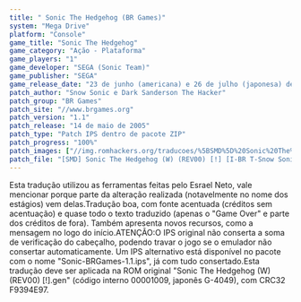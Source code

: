 ```yaml
---
title: " Sonic The Hedgehog (BR Games)"
system: "Mega Drive"
platform: "Console"
game_title: "Sonic The Hedgehog"
game_category: "Ação - Plataforma"
game_players: "1"
game_developer: "SEGA (Sonic Team)"
game_publisher: "SEGA"
game_release_date: "23 de junho (americana) e 26 de julho (japonesa) de 1991"
patch_author: "Snow Sonic e Dark Sanderson The Hacker"
patch_group: "BR Games"
patch_site: "//www.brgames.org"
patch_version: "1.1"
patch_release: "14 de maio de 2005"
patch_type: "Patch IPS dentro de pacote ZIP"
patch_progress: "100%"
patch_images: ["//img.romhackers.org/traducoes/%5BSMD%5D%20Sonic%20The%20Hedgehog%20-%20BR%20Games%20-%201.png","//img.romhackers.org/traducoes/%5BSMD%5D%20Sonic%20The%20Hedgehog%20-%20BR%20Games%20-%202.png","//img.romhackers.org/traducoes/%5BSMD%5D%20Sonic%20The%20Hedgehog%20-%20BR%20Games%20-%203.png"]
patch_file: "[SMD] Sonic The Hedgehog (W) (REV00) [!] [I-BR T-Snow Sonic e Dark Sanderson The Hacker G-BR Games V-1.1 P-100% A-2005].zip"
---
```

Esta tradução utilizou as ferramentas feitas pelo Esrael Neto, vale mencionar porque parte da alteração realizada (notavelmente no nome dos estágios) vem delas.Tradução boa, com fonte acentuada (créditos sem acentuação) e quase todo o texto traduzido (apenas o "Game Over" e parte dos créditos de fora). Também apresenta novos recursos, como a mensagem no logo do início.ATENÇÃO:O IPS original não conserta a soma de verificação do cabeçalho, podendo travar o jogo se o emulador não consertar automaticamente. Um IPS alternativo está disponível no pacote com o nome "Sonic-BRGames-1.1.ips", já com tudo consertado.Esta tradução deve ser aplicada na ROM original "Sonic The Hedgehog (W) (REV00) [!].gen" (código interno 00001009, japonês G-4049), com CRC32 F9394E97.